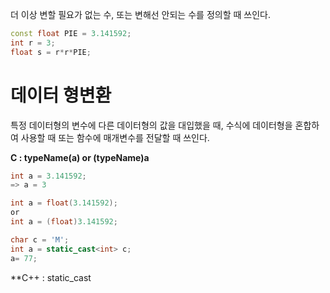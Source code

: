 
더 이상 변할 필요가 없는 수, 또는 변해선 안되는 수를 정의할 때 쓰인다.

 ```cpp
const float PIE = 3.141592;
int r = 3;
float s = r*r*PIE;
```

# 데이터 형변환

특정 데이터형의 변수에 다른 데이터형의 값을 대입했을 때, 수식에 데이터형을 혼합하여 사용할 때 또는 함수에 매개변수를 전달할 때 쓰인다.

**C  : typeName(a) or (typeName)a** 
```c
int a = 3.141592;
=> a = 3

int a = float(3.141592);
or
int a = (float)3.141592;

```



```cpp
char c = 'M';
int a = static_cast<int> c;
a= 77;

```
**C++ : static_cast<typeName>





